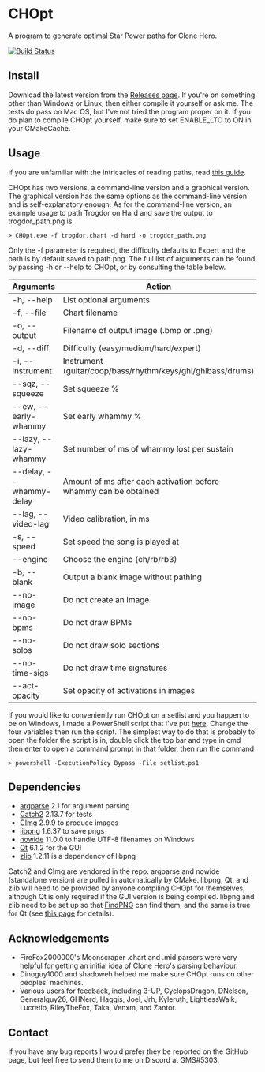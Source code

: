 # CHOpt

A program to generate optimal Star Power paths for Clone Hero.

[![Build Status](https://ci.appveyor.com/api/projects/status/github/GenericMadScientist/CHOpt?branch=master&svg=true)](https://ci.appveyor.com/project/GenericMadScientist/CHOpt)

## Install

Download the latest version from the [Releases page](../../releases). If you're
on something other than Windows or Linux, then either compile it yourself or ask
me. The tests do pass on Mac OS, but I've not tried the program proper on it. If
you do plan to compile CHOpt yourself, make sure to set ENABLE_LTO to ON in your
CMakeCache.

## Usage

If you are unfamiliar with the intricacies of reading paths, read
[this guide](misc/How-to-read-paths.md).

CHOpt has two versions, a command-line version and a graphical version. The
graphical version has the same options as the command-line version and is
self-explanatory enough. As for the command-line version, an example usage to
path Trogdor on Hard and save the output to trogdor_path.png is

```
> CHOpt.exe -f trogdor.chart -d hard -o trogdor_path.png
```

Only the -f parameter is required, the difficulty defaults to Expert and the
path is by default saved to path.png. The full list of arguments can be found
by passing -h or --help to CHOpt, or by consulting the table below.

| Arguments               | Action                                                           |
| ----------------------- | ---------------------------------------------------------------- |
| -h, --help              | List optional arguments                                          |
| -f, --file              | Chart filename                                                   |
| -o, --output            | Filename of output image (.bmp or .png)                          |
| -d, --diff              | Difficulty (easy/medium/hard/expert)                             |
| -i, --instrument        | Instrument (guitar/coop/bass/rhythm/keys/ghl/ghlbass/drums)      |
| --sqz, --squeeze        | Set squeeze %                                                    |
| --ew, --early-whammy    | Set early whammy %                                               |
| --lazy, --lazy-whammy   | Set number of ms of whammy lost per sustain                      |
| --delay, --whammy-delay | Amount of ms after each activation before whammy can be obtained |
| --lag, --video-lag      | Video calibration, in ms                                         |
| -s, --speed             | Set speed the song is played at                                  |
| --engine                | Choose the engine (ch/rb/rb3)                                    |
| -b, --blank             | Output a blank image without pathing                             |
| --no-image              | Do not create an image                                           |
| --no-bpms               | Do not draw BPMs                                                 |
| --no-solos              | Do not draw solo sections                                        |
| --no-time-sigs          | Do not draw time signatures                                      |
| --act-opacity           | Set opacity of activations in images                             |

If you would like to conveniently run CHOpt on a setlist and you happen to be
on Windows, I made a PowerShell script that I've put [here](misc/setlist.ps1).
Change the four variables then run the script. The simplest way to do that is
probably to open the folder the script is in, double click the top bar and type
in cmd then enter to open a command prompt in that folder, then run the command

```
> powershell -ExecutionPolicy Bypass -File setlist.ps1
```

## Dependencies

* [argparse](https://github.com/p-ranav/argparse) 2.1 for argument parsing
* [Catch2](https://github.com/catchorg/Catch2) 2.13.7 for tests
* [CImg](https://cimg.eu) 2.9.9 to produce images
* [libpng](http://libpng.org/pub/png/libpng.html) 1.6.37 to save pngs
* [nowide](https://github.com/boostorg/nowide) 11.0.0 to handle UTF-8 filenames
  on Windows
* [Qt](https://www.qt.io) 6.1.2 for the GUI
* [zlib](https://zlib.net) 1.2.11 is a dependency of libpng

Catch2 and CImg are vendored in the repo. argparse and nowide (standalone
version) are pulled in automatically by CMake. libpng, Qt, and zlib will need to
be provided by anyone compiling CHOpt for themselves, although Qt is only
required if the GUI version is being compiled. libpng and zlib need to be set up
so that [FindPNG](https://cmake.org/cmake/help/latest/module/FindPNG.html) can
find them, and the same is true for Qt (see
[this page](https://cmake.org/cmake/help/latest/manual/cmake-qt.7.html) for
details).

## Acknowledgements

* FireFox2000000's Moonscraper .chart and .mid parsers were very helpful for
getting an initial idea of Clone Hero's parsing behaviour.
* Dinoguy1000 and shadoweh helped me make sure CHOpt runs on other peoples'
machines.
* Various users for feedback, including 3-UP, CyclopsDragon, DNelson,
Generalguy26, GHNerd, Haggis, Joel, Jrh, Kyleruth, LightlessWalk, Lucretio,
RileyTheFox, Taka, Venxm, and Zantor.

## Contact

If you have any bug reports I would prefer they be reported on the GitHub page,
but feel free to send them to me on Discord at GMS#5303.
